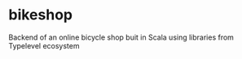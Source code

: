 # bikeshop
 Backend of an online bicycle shop buit in Scala using libraries from Typelevel ecosystem
